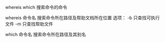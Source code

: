 whereis   which
搜索命令的命令

whereis  命令名
搜索命令所在路径及帮助文档所在位置
选项：
-b   只查找可执行文件
-m   只查找帮助文件


which  命令名
搜索命令所在路径及其别名
